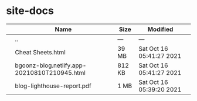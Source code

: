 site-docs
=========

<table><thead><tr class="header"><th></th><th>Name</th><th>Size</th><th>Modified</th><th></th></tr></thead><tbody><tr class="odd"><td></td><td><span class="goup">..</span></td><td>—</td><td>—</td><td></td></tr><tr class="even"><td></td><td><span class="name">Cheat Sheets.html</span></td><td>39 MB</td><td>Sat Oct 16 05:41:27 2021</td><td></td></tr><tr class="odd"><td></td><td><span class="name">bgoonz-blog.netlify.app-20210810T210945.html</span></td><td>812 KB</td><td>Sat Oct 16 05:41:27 2021</td><td></td></tr><tr class="even"><td></td><td><span class="name">blog-lighthouse-report.pdf</span></td><td>1 MB</td><td>Sat Oct 16 05:39:20 2021</td><td></td></tr></tbody></table>
